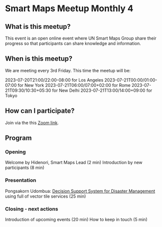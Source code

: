 # Smart Maps Meetup Monthly 4

## What is this meetup?

This event is an open online event where UN Smart Maps Group share their progress so that participants can share knowledge and information.

## When is this meetup?
We are meeting every 3rd Friday. This time the meetup will be:

2023-07-20T21:00/22:00-08:00 for Los Angeles
2023-07-21T00:00/01:00-07:00 for New York
2023-07-21T06:00/07:00+02:00 for Rome
2023-07-21T09:30/10:30+05:30 for New Delhi
2023-07-21T13:00/14:00+09:00 for Tokyo

## How can I participate?

Join via the this [Zoom link](https://ucla.zoom.us/meeting/register/tJcoc-mvrTovG920aIcgb-64RaKdVWKTb1Ik).

## Program

### Opening

Welcome by Hidenori, Smart Maps Lead (2 min)
Introduction by new participants (8 min)

### Presentation

Pongsakorn Udombua: [Decision Support System for Disaster Management](https://disaster.gistda.or.th/) using full of vector tile services (25 min)

### Closing - next actions

Introduction of upcoming events (20 min)
How to keep in touch (5 min)